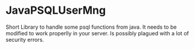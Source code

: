 # JavaPSQLUserMng
Short Library to handle some psql functions from java. It needs to be modified to work properlly in your server. Is possibly plagued with a lot of security errors.
